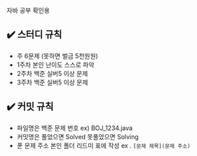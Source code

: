 자바 공부 확인용 

✔️ 스터디 규칙 
- 
-  주 6문제 (못하면 벌금 5천원원)
-  1주차 본인 난이도 스스로 파악
-  2주차 백준 실버5 이상 문제
-  3주차 백준 실버5 이상 문제


✔️ 커밋 규칙
- 
- 파일명은 백준 문제 번호 ex) BOJ_1234.java
- 커밋명은 풀었으면 Solved 못풀었으면 Solving
- 푼 문제 주소 본인 폴더 리드미 표에 작성 ex . `[문제 제목](문제 주소)`
